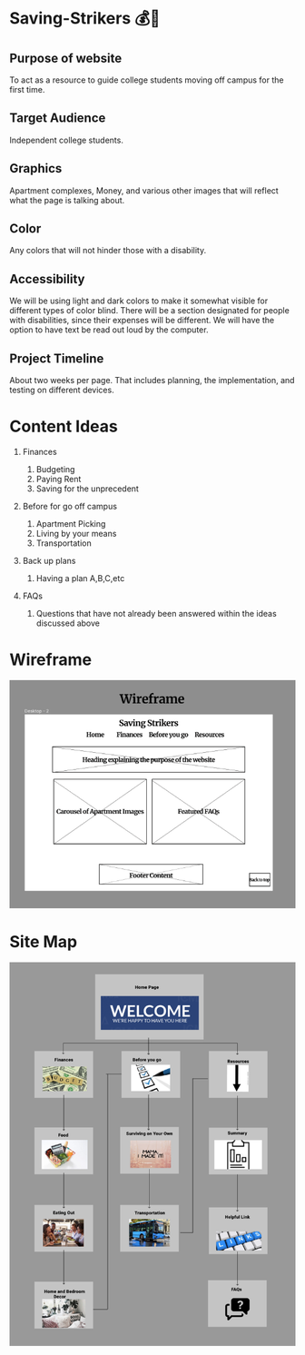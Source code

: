 # Saving-Strikers 💰🐍

## Purpose of website

To act as a resource to guide college students moving off campus for the first time.

## Target Audience

Independent college students.

## Graphics

Apartment complexes, Money, and various other images that will reflect what the page is talking about.

## Color

Any colors that will not hinder those with a disability.

## Accessibility

We will be using light and dark colors to make it somewhat visible for different types of color blind.
There will be a section designated for people with disabilities, since their expenses will be different.
We will have the option to have text be read out loud by the computer.

## Project Timeline

About two weeks per page. That includes planning, the implementation, and testing on different devices.

# Content Ideas

1. Finances

   1. Budgeting
   2. Paying Rent
   3. Saving for the unprecedent

2. Before for go off campus

   1. Apartment Picking
   2. Living by your means
   3. Transportation

3. Back up plans

   1. Having a plan A,B,C,etc

4. FAQs
   1. Questions that have not already been answered within the ideas discussed above

# Wireframe

![picture alt](./student/images/SS-wireframe.png "Wireframe")

# Site Map

![picture alt](./student/images/SS-sitemap.png "Site Map")
